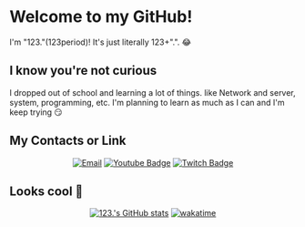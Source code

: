 # Welcome to my GitHub!
I'm "123."(123period)! It's just literally 123+".". 😂
## I know you're not curious
I dropped out of school and learning a lot of things. like Network and server, system, programming, etc. I'm planning to learn as much as I can and I'm keep trying 😏

## My Contacts or Link

<div align="center">
  
  [![Email](https://img.shields.io/badge/Email-1D8FB1?style=for-the-badge&logo=mail.ru&logoColor=white&link=mailto:contact@123p.me)](mailto:contact@123p.me)
  [![Youtube Badge](https://img.shields.io/badge/Youtube-C21818?style=for-the-badge&logo=youtube&link=https://www.youtube.com/channel/UCM5mYdbnbcgNBo-om3psJ5w)](https://www.youtube.com/channel/UCM5mYdbnbcgNBo-om3psJ5w)
  [![Twitch Badge](https://img.shields.io/badge/Twitch-5244A9?style=for-the-badge&logo=twitch&logoColor=white&link=https://www.twitch.tv/123period)](https://www.twitch.tv/123period)

</div>

## Looks cool 👀

<div align="center">
  
  [![123.'s GitHub stats](https://github-readme-stats.vercel.app/api?username=123period&count_private=true&show_icons=true&theme=github_dark)](https://github.com/123period)
  [![wakatime](https://wakatime.com/badge/user/f8a491ca-33ce-41c7-a976-4dc83dcc09be.svg)](https://wakatime.com/@f8a491ca-33ce-41c7-a976-4dc83dcc09be)
</div>


